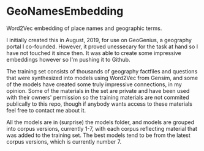 # GeoNamesEmbedding
Word2Vec embedding of place names and geographic terms.

I initially created this in August, 2019, for use on GeoGenius, a geography portal I co-founded. However, it proved unessecary for the task at hand so I have not touched it since then. It was able to create some impressive embeddings however so I'm pushing it to Github.

The training set consists of thousands of geography factfiles and questions that were synthesized into models using Word2Vec from Gensim, and some of the models have created some truly impressive connections, in my opinion. Some of the materials in the set are private and have been used with their owners' permission so the training materials are not commited publically to this repo, though if anybody wants access to these materials feel free to contact me about it.

All the models are in (surprise) the models folder, and models are grouped into corpus versions, currently 1-7, with each corpus reflecting material that was added to the training set. The best models tend to be from the latest corpus versions, which is currently number 7.

